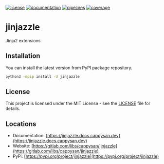 [![license](https://img.shields.io/badge/license-MIT-brightgreen)](https://spdx.org/licenses/MIT.html)
[![documentation](https://img.shields.io/badge/documentation-html-informational)](https://jinjazzle.docs.cappysan.dev)
[![pipelines](https://gitlab.com/cappysan/libs/jinjazzle/badges/main/pipeline.svg?ignore_skipped=true)](https://gitlab.com/cappysan/libs/jinjazzle/pipelines)
[![coverage](https://gitlab.com/cappysan/libs/jinjazzle/badges/main/coverage.svg)](https://jinjazzle.docs.cappysan.dev/coverage/index.html)

# jinjazzle

Jinja2 extensions


## Installation

You can install the latest version from PyPI package repository.

~~~bash
python3 -mpip install -U jinjazzle
~~~


## License

This project is licensed under the MIT License - see the [LICENSE](LICENSE) file for details.


## Locations

  * Documentation: [https://jinjazzle.docs.cappysan.dev](https://jinjazzle.docs.cappysan.dev)
  * Website: [https://gitlab.com/libs/cappysan/jinjazzle](https://gitlab.com/libs/cappysan/jinjazzle)
  * PyPi: [https://pypi.org/project/jinjazzle](https://pypi.org/project/jinjazzle)
